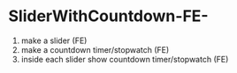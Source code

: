 # SliderWithCountdown-FE-
1. make a slider (FE)
2. make a countdown timer/stopwatch  (FE)
3. inside each slider show countdown timer/stopwatch (FE)
